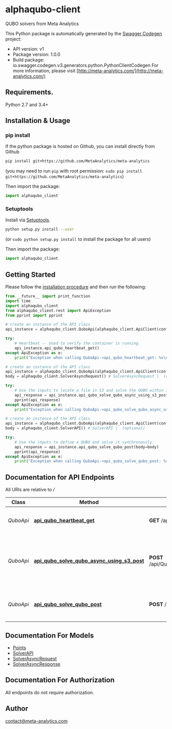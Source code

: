 # alphaqubo-client
QUBO solvers from Meta Analytics

This Python package is automatically generated by the [Swagger Codegen](https://github.com/swagger-api/swagger-codegen) project:

- API version: v1
- Package version: 1.0.0
- Build package: io.swagger.codegen.v3.generators.python.PythonClientCodegen
For more information, please visit [http://meta-analytics.com/](http://meta-analytics.com/)

## Requirements.

Python 2.7 and 3.4+

## Installation & Usage
### pip install

If the python package is hosted on Github, you can install directly from Github

```sh
pip install git+https://github.com/MetaAnalytics/meta-analytics
```
(you may need to run `pip` with root permission: `sudo pip install git+https://github.com/MetaAnalytics/meta-analytics`)

Then import the package:
```python
import alphaqubo_client 
```

### Setuptools

Install via [Setuptools](http://pypi.python.org/pypi/setuptools).

```sh
python setup.py install --user
```
(or `sudo python setup.py install` to install the package for all users)

Then import the package:
```python
import alphaqubo_client
```

## Getting Started

Please follow the [installation procedure](#installation--usage) and then run the following:

```python
from __future__ import print_function
import time
import alphaqubo_client
from alphaqubo_client.rest import ApiException
from pprint import pprint

# create an instance of the API class
api_instance = alphaqubo_client.QuboApi(alphaqubo_client.ApiClient(configuration))

try:
    # Heartbeat -- Used to verify the container is running.
    api_instance.api_qubo_heartbeat_get()
except ApiException as e:
    print("Exception when calling QuboApi->api_qubo_heartbeat_get: %s\n" % e)

# create an instance of the API class
api_instance = alphaqubo_client.QuboApi(alphaqubo_client.ApiClient(configuration))
body = alphaqubo_client.SolverAsyncRequest() # SolverAsyncRequest |  (optional)

try:
    # Use the inputs to locate a file in S3 and solve the QUBO within it. The file may be a .txt file or a .gz file.
    api_response = api_instance.api_qubo_solve_qubo_async_using_s3_post(body=body)
    pprint(api_response)
except ApiException as e:
    print("Exception when calling QuboApi->api_qubo_solve_qubo_async_using_s3_post: %s\n" % e)

# create an instance of the API class
api_instance = alphaqubo_client.QuboApi(alphaqubo_client.ApiClient(configuration))
body = alphaqubo_client.SolverAPI() # SolverAPI |  (optional)

try:
    # Use the inputs to define a QUBO and solve it synchronously.
    api_response = api_instance.api_qubo_solve_qubo_post(body=body)
    pprint(api_response)
except ApiException as e:
    print("Exception when calling QuboApi->api_qubo_solve_qubo_post: %s\n" % e)
```

## Documentation for API Endpoints

All URIs are relative to */*

Class | Method | HTTP request | Description
------------ | ------------- | ------------- | -------------
*QuboApi* | [**api_qubo_heartbeat_get**](docs/QuboApi.md#api_qubo_heartbeat_get) | **GET** /api/Qubo/heartbeat | Heartbeat -- Used to verify the container is running.
*QuboApi* | [**api_qubo_solve_qubo_async_using_s3_post**](docs/QuboApi.md#api_qubo_solve_qubo_async_using_s3_post) | **POST** /api/Qubo/solveQUBOAsyncUsingS3 | Use the inputs to locate a file in S3 and solve the QUBO within it. The file may be a .txt file or a .gz file.
*QuboApi* | [**api_qubo_solve_qubo_post**](docs/QuboApi.md#api_qubo_solve_qubo_post) | **POST** /api/Qubo/solveQUBO | Use the inputs to define a QUBO and solve it synchronously.

## Documentation For Models

 - [Points](docs/Points.md)
 - [SolverAPI](docs/SolverAPI.md)
 - [SolverAsyncRequest](docs/SolverAsyncRequest.md)
 - [SolverAsyncResponse](docs/SolverAsyncResponse.md)

## Documentation For Authorization

 All endpoints do not require authorization.


## Author

contact@meta-analytics.com
